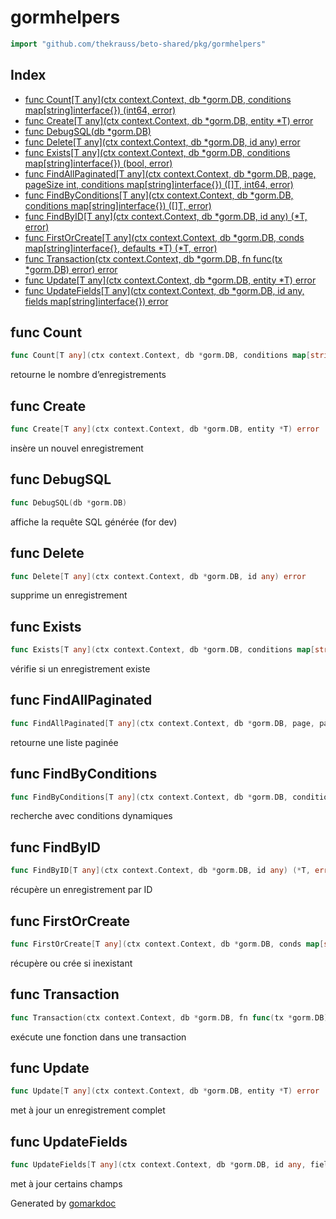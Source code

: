 <!-- Code generated by gomarkdoc. DO NOT EDIT -->

# gormhelpers

```go
import "github.com/thekrauss/beto-shared/pkg/gormhelpers"
```

## Index

- [func Count\[T any\]\(ctx context.Context, db \*gorm.DB, conditions map\[string\]interface\{\}\) \(int64, error\)](<#Count>)
- [func Create\[T any\]\(ctx context.Context, db \*gorm.DB, entity \*T\) error](<#Create>)
- [func DebugSQL\(db \*gorm.DB\)](<#DebugSQL>)
- [func Delete\[T any\]\(ctx context.Context, db \*gorm.DB, id any\) error](<#Delete>)
- [func Exists\[T any\]\(ctx context.Context, db \*gorm.DB, conditions map\[string\]interface\{\}\) \(bool, error\)](<#Exists>)
- [func FindAllPaginated\[T any\]\(ctx context.Context, db \*gorm.DB, page, pageSize int, conditions map\[string\]interface\{\}\) \(\[\]T, int64, error\)](<#FindAllPaginated>)
- [func FindByConditions\[T any\]\(ctx context.Context, db \*gorm.DB, conditions map\[string\]interface\{\}\) \(\[\]T, error\)](<#FindByConditions>)
- [func FindByID\[T any\]\(ctx context.Context, db \*gorm.DB, id any\) \(\*T, error\)](<#FindByID>)
- [func FirstOrCreate\[T any\]\(ctx context.Context, db \*gorm.DB, conds map\[string\]interface\{\}, defaults \*T\) \(\*T, error\)](<#FirstOrCreate>)
- [func Transaction\(ctx context.Context, db \*gorm.DB, fn func\(tx \*gorm.DB\) error\) error](<#Transaction>)
- [func Update\[T any\]\(ctx context.Context, db \*gorm.DB, entity \*T\) error](<#Update>)
- [func UpdateFields\[T any\]\(ctx context.Context, db \*gorm.DB, id any, fields map\[string\]interface\{\}\) error](<#UpdateFields>)


<a name="Count"></a>
## func Count

```go
func Count[T any](ctx context.Context, db *gorm.DB, conditions map[string]interface{}) (int64, error)
```

retourne le nombre d’enregistrements

<a name="Create"></a>
## func Create

```go
func Create[T any](ctx context.Context, db *gorm.DB, entity *T) error
```

insère un nouvel enregistrement

<a name="DebugSQL"></a>
## func DebugSQL

```go
func DebugSQL(db *gorm.DB)
```

affiche la requête SQL générée \(for dev\)

<a name="Delete"></a>
## func Delete

```go
func Delete[T any](ctx context.Context, db *gorm.DB, id any) error
```

supprime un enregistrement

<a name="Exists"></a>
## func Exists

```go
func Exists[T any](ctx context.Context, db *gorm.DB, conditions map[string]interface{}) (bool, error)
```

vérifie si un enregistrement existe

<a name="FindAllPaginated"></a>
## func FindAllPaginated

```go
func FindAllPaginated[T any](ctx context.Context, db *gorm.DB, page, pageSize int, conditions map[string]interface{}) ([]T, int64, error)
```

retourne une liste paginée

<a name="FindByConditions"></a>
## func FindByConditions

```go
func FindByConditions[T any](ctx context.Context, db *gorm.DB, conditions map[string]interface{}) ([]T, error)
```

recherche avec conditions dynamiques

<a name="FindByID"></a>
## func FindByID

```go
func FindByID[T any](ctx context.Context, db *gorm.DB, id any) (*T, error)
```

récupère un enregistrement par ID

<a name="FirstOrCreate"></a>
## func FirstOrCreate

```go
func FirstOrCreate[T any](ctx context.Context, db *gorm.DB, conds map[string]interface{}, defaults *T) (*T, error)
```

récupère ou crée si inexistant

<a name="Transaction"></a>
## func Transaction

```go
func Transaction(ctx context.Context, db *gorm.DB, fn func(tx *gorm.DB) error) error
```

exécute une fonction dans une transaction

<a name="Update"></a>
## func Update

```go
func Update[T any](ctx context.Context, db *gorm.DB, entity *T) error
```

met à jour un enregistrement complet

<a name="UpdateFields"></a>
## func UpdateFields

```go
func UpdateFields[T any](ctx context.Context, db *gorm.DB, id any, fields map[string]interface{}) error
```

met à jour certains champs

Generated by [gomarkdoc](<https://github.com/princjef/gomarkdoc>)
